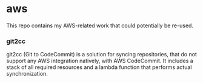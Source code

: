 # aws

This repo contains my AWS-related work that could potentially be re-used.

### git2cc

git2cc (Git to CodeCommit) is a solution for syncing repositories, that do not support any AWS integration natively, with AWS CodeCommit. It includes a stack of all required resources and a lambda function that performs actual synchronization.
